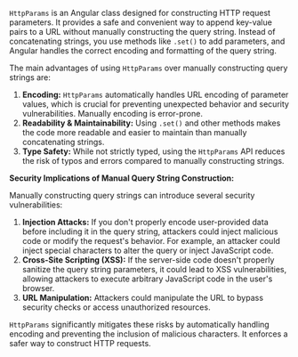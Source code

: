 `HttpParams` is an Angular class designed for constructing HTTP request parameters. It provides a safe and convenient way to append key-value pairs to a URL without manually constructing the query string.  Instead of concatenating strings, you use methods like `.set()` to add parameters, and Angular handles the correct encoding and formatting of the query string.

The main advantages of using `HttpParams` over manually constructing query strings are:

1.  **Encoding:** `HttpParams` automatically handles URL encoding of parameter values, which is crucial for preventing unexpected behavior and security vulnerabilities.  Manually encoding is error-prone.
2.  **Readability & Maintainability:** Using `.set()` and other methods makes the code more readable and easier to maintain than manually concatenating strings.
3.  **Type Safety:** While not strictly typed, using the `HttpParams` API reduces the risk of typos and errors compared to manually constructing strings.

**Security Implications of Manual Query String Construction:**

Manually constructing query strings can introduce several security vulnerabilities:

1.  **Injection Attacks:** If you don't properly encode user-provided data before including it in the query string, attackers could inject malicious code or modify the request's behavior.  For example, an attacker could inject special characters to alter the query or inject JavaScript code.
2.  **Cross-Site Scripting (XSS):** If the server-side code doesn't properly sanitize the query string parameters, it could lead to XSS vulnerabilities, allowing attackers to execute arbitrary JavaScript code in the user's browser.
3.  **URL Manipulation:** Attackers could manipulate the URL to bypass security checks or access unauthorized resources.

`HttpParams` significantly mitigates these risks by automatically handling encoding and preventing the inclusion of malicious characters. It enforces a safer way to construct HTTP requests.